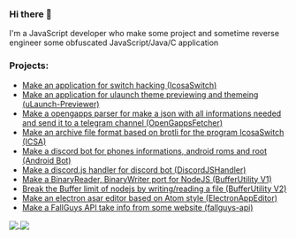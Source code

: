 ### Hi there 👋
I'm a JavaScript developer who make some project and sometime reverse engineer some obfuscated JavaScript/Java/C application
### Projects:
- [Make an application for switch hacking (IcosaSwitch)](https://github.com/IcosaSwitch/IcosaSwitch)
- [Make an application for ulaunch theme previewing and themeing (uLaunch-Previewer)](https://github.com/IcosaSwitch/uLaunch-Previewer)
- [Make a opengapps parser for make a json with all informations needed and send it to a telegram channel (OpenGappsFetcher)](https://github.com/Pharuxtan/OpenGappsFetcher)
- [Make an archive file format based on brotli for the program IcosaSwitch (ICSA)](https://github.com/Pharuxtan/ICSA)
- [Make a discord bot for phones informations, android roms and root (Android Bot)](https://top.gg/bot/572002884552491008)
- [Make a discord.js handler for discord bot (DiscordJSHandler)](https://github.com/Pharuxtan/DiscordJSHandler)
- [Make a BinaryReader, BinaryWriter port for NodeJS (BufferUtility V1)](https://github.com/Pharuxtan/BufferUtility/tree/v1)
- [Break the Buffer limit of nodejs by writing/reading a file (BufferUtility V2)](https://github.com/Pharuxtan/BufferUtility/tree/v2)
- [Make an electron asar editor based on Atom style (ElectronAppEditor)](https://github.com/Pharuxtan/ElectronAppEditor)
- [Make a FallGuys API take info from some website (fallguys-api)](https://github.com/Pharuxtan/fallguys-api)

<a href="https://github.com/pharuxtan">
  <img align="center" src="https://github-readme-stats.vercel.app/api?username=pharuxtan&show_icons=true&hide_border=true&bg_color=00000000&text_color=7f7f7f&custom_title=My%20stats"/>
</a>
<a href="https://github.com/pharuxtan">
  <img align="center" src="https://github-readme-stats.vercel.app/api/top-langs/?username=pharuxtan&layout=compact&hide_border=true&bg_color=00000000&text_color=7f7f7f&langs_count=6" />
</a>
